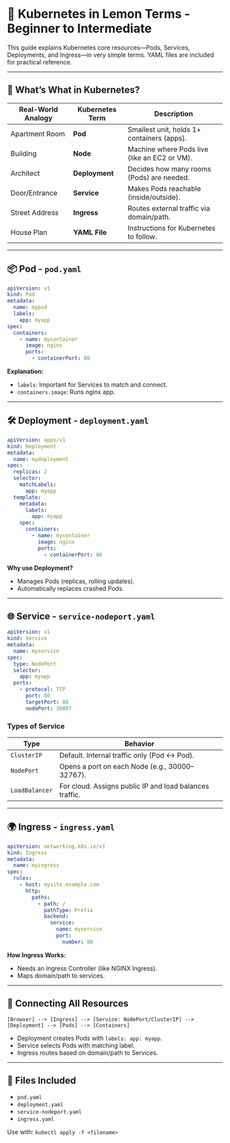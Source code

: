 
# 🐳 Kubernetes in Lemon Terms - Beginner to Intermediate

This guide explains Kubernetes core resources—Pods, Services, Deployments, and Ingress—in very simple terms. YAML files are included for practical reference.

---

## 🔹 What’s What in Kubernetes?

| Real-World Analogy | Kubernetes Term | Description |
|--------------------|------------------|-------------|
| Apartment Room     | **Pod**          | Smallest unit, holds 1+ containers (apps). |
| Building           | **Node**         | Machine where Pods live (like an EC2 or VM). |
| Architect          | **Deployment**   | Decides how many rooms (Pods) are needed. |
| Door/Entrance      | **Service**      | Makes Pods reachable (inside/outside). |
| Street Address     | **Ingress**      | Routes external traffic via domain/path. |
| House Plan         | **YAML File**    | Instructions for Kubernetes to follow. |

---

## 📦 Pod - `pod.yaml`

```yaml
apiVersion: v1
kind: Pod
metadata:
  name: mypod
  labels:
    app: myapp
spec:
  containers:
    - name: mycontainer
      image: nginx
      ports:
        - containerPort: 80
```

**Explanation:**
- `labels`: Important for Services to match and connect.
- `containers.image`: Runs nginx app.

---

## 🛠 Deployment - `deployment.yaml`

```yaml
apiVersion: apps/v1
kind: Deployment
metadata:
  name: mydeployment
spec:
  replicas: 2
  selector:
    matchLabels:
      app: myapp
  template:
    metadata:
      labels:
        app: myapp
    spec:
      containers:
        - name: mycontainer
          image: nginx
          ports:
            - containerPort: 80
```

**Why use Deployment?**
- Manages Pods (replicas, rolling updates).
- Automatically replaces crashed Pods.

---

## 🌐 Service - `service-nodeport.yaml`

```yaml
apiVersion: v1
kind: Service
metadata:
  name: myservice
spec:
  type: NodePort
  selector:
    app: myapp
  ports:
    - protocol: TCP
      port: 80
      targetPort: 80
      nodePort: 30007
```

### Types of Service

| Type        | Behavior |
|-------------|----------|
| `ClusterIP` | Default. Internal traffic only (Pod ↔ Pod). |
| `NodePort`  | Opens a port on each Node (e.g., 30000–32767). |
| `LoadBalancer` | For cloud. Assigns public IP and load balances traffic. |

---

## 🌍 Ingress - `ingress.yaml`

```yaml
apiVersion: networking.k8s.io/v1
kind: Ingress
metadata:
  name: myingress
spec:
  rules:
    - host: mysite.example.com
      http:
        paths:
          - path: /
            pathType: Prefix
            backend:
              service:
                name: myservice
                port:
                  number: 80
```

**How Ingress Works:**
- Needs an Ingress Controller (like NGINX Ingress).
- Maps domain/path to services.

---

## 🔄 Connecting All Resources

```text
[Browser] --> [Ingress] --> [Service: NodePort/ClusterIP] --> [Deployment] --> [Pods] --> [Containers]
```

- Deployment creates Pods with `labels: app: myapp`.
- Service selects Pods with matching label.
- Ingress routes based on domain/path to Services.

---

## 📂 Files Included

- `pod.yaml`
- `deployment.yaml`
- `service-nodeport.yaml`
- `ingress.yaml`

Use with: `kubectl apply -f <filename>`


